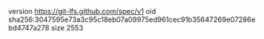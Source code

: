 version https://git-lfs.github.com/spec/v1
oid sha256:3047595e73a3c95c18eb07a09975ed961cec91b35647269e07286ebd4747a278
size 2553
